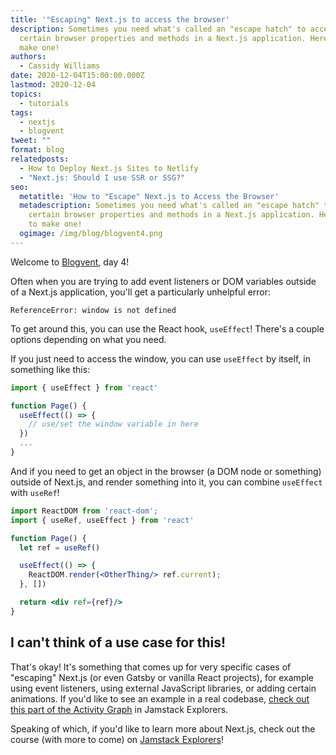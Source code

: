 ```yaml
---
title: '"Escaping" Next.js to access the browser'
description: Sometimes you need what's called an "escape hatch" to access
  certain browser properties and methods in a Next.js application. Here's how to
  make one!
authors:
  - Cassidy Williams
date: 2020-12-04T15:00:00.000Z
lastmod: 2020-12-04
topics:
  - tutorials
tags:
  - nextjs
  - blogvent
tweet: ""
format: blog
relatedposts:
  - How to Deploy Next.js Sites to Netlify
  - "Next.js: Should I use SSR or SSG?"
seo:
  metatitle: 'How to "Escape" Next.js to Access the Browser'
  metadescription: Sometimes you need what's called an "escape hatch" to access
    certain browser properties and methods in a Next.js application. Here's how
    to make one!
  ogimage: /img/blog/blogvent4.png
---
```

Welcome to [Blogvent](https://www.netlify.com/tags/blogvent/), day 4!

Often when you are trying to add event listeners or DOM variables outside of a Next.js application, you'll get a particularly unhelpful error:

```
ReferenceError: window is not defined
```

To get around this, you can use the React hook, `useEffect`! There's a couple options depending on what you need.

If you just need to access the window, you can use `useEffect` by itself, in something like this:

```jsx
import { useEffect } from 'react'

function Page() {
  useEffect(() => {
    // use/set the window variable in here
  })
  ...
}
```

And if you need to get an object in the browser (a DOM node or something) outside of Next.js, and render something into it, you can combine `useEffect` with `useRef`!

```jsx
import ReactDOM from 'react-dom';
import { useRef, useEffect } from 'react'

function Page() {
  let ref = useRef()

  useEffect(() => {
    ReactDOM.render(<OtherThing/> ref.current);
  }, [])

  return <div ref={ref}/>
}
```

## I can't think of a use case for this!
That's okay! It's something that comes up for very specific cases of "escaping" Next.js (or even Gatsby or vanilla React projects), for example using event listeners, using external JavaScript libraries, or adding certain animations. If you'd like to see an example in a real codebase, [check out this part of the Activity Graph](https://github.com/netlify/explorers/blob/main/src/components/UserActivityGraph.js#L25-L34) in Jamstack Explorers.

Speaking of which, if you'd like to learn more about Next.js, check out the course (with more to come) on [Jamstack Explorers](https://explorers.netlify.com/learn/nextjs?utm_source=blog&utm_medium=nextmission-cs&utm_campaign=devex)!
